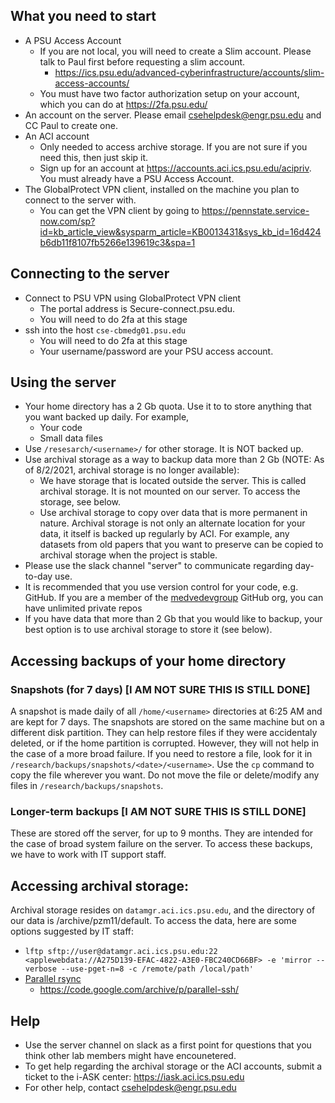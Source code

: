 ## What you need to start
* A PSU Access Account 
  * If you are not local, you will need to create a Slim account. Please talk to Paul first before requesting a slim account.
    * https://ics.psu.edu/advanced-cyberinfrastructure/accounts/slim-access-accounts/
  * You must have two factor authorization setup on your account, which you can do at https://2fa.psu.edu/
* An account on the server. Please email csehelpdesk@engr.psu.edu and CC Paul to create one.
* An ACI account 
  * Only needed to access archive storage. If you are not sure if you need this, then just skip it.
  * Sign up for an account at https://accounts.aci.ics.psu.edu/acipriv. You must already have a PSU Access Account.
* The GlobalProtect VPN client, installed on the machine you plan to connect to the server with.
  * You can get the VPN client by going to https://pennstate.service-now.com/sp?id=kb_article_view&sysparm_article=KB0013431&sys_kb_id=16d424b6db11f8107fb5266e139619c3&spa=1


## Connecting to the server

* Connect to PSU VPN using GlobalProtect VPN client
  * The portal address is Secure-connect.psu.edu.
  * You will need to do 2fa at this stage
* ssh into the host `cse-cbmedg01.psu.edu`
  * You will need to do 2fa at this stage
  * Your username/password are your PSU access account.

## Using the server
* Your home directory has a 2 Gb quota. Use it to to store anything that you want backed up daily. For example,
  * Your code
  * Small data files
* Use `/resesarch/<username>/` for other storage. It is NOT backed up.
* Use archival storage as a way to backup data more than 2 Gb (NOTE: As of 8/2/2021, archival storage is no longer available):
  * We have storage that is located outside the server. This is called archival storage. It is not mounted on our  server. To access the storage, see below.
  * Use archival storage to copy over data that is more permanent in nature. Archival storage is not only an alternate location for your data, it itself is backed up regularly by ACI. For example, any datasets from old papers that you want to preserve can be copied to archival storage when the project is stable. 
* Please use the slack channel "server" to communicate regarding day-to-day use.
* It is recommended that you use version control for your code, e.g. GitHub. If you are a member of the [medvedevgroup](https://github.com/medvedevgroup/) GitHub org, you can have unlimited private repos
* If you have data that more than 2 Gb that you would like to backup, your best option is to use archival storage to store it (see below).


## Accessing backups of your home directory

### Snapshots (for 7 days) [I AM NOT SURE THIS IS STILL DONE]
A snapshot is made daily of all `/home/<username>` directories at 6:25 AM and are kept for 7 days. 
The snapshots are stored on the same machine but on a different disk partition. 
They can help restore files if they were accidentaly deleted, or if the home partition is corrupted. 
However, they will not help in the case of a more broad failure. If you need to restore a file, look for it in `/research/backups/snapshots/<date>/<username>`. Use the `cp` command to copy the file wherever you want. Do not move the file or delete/modify any files in `/research/backups/snapshots`.

### Longer-term backups [I AM NOT SURE THIS IS STILL DONE]
These are stored off the server, for up to 9 months. They are intended for the case of broad system failure on the server. To access these backups, we have to work with IT support staff.


## Accessing archival storage: 
Archival storage resides on `datamgr.aci.ics.psu.edu`, and the directory of our data is /archive/pzm11/default. To access the data, here are some options suggested by IT staff: 
* `lftp sftp://user@datamgr.aci.ics.psu.edu:22 <applewebdata://A275D139-EFAC-4822-A3E0-FBC240CD66BF> -e 'mirror --verbose --use-pget-n=8 -c /remote/path /local/path'`
* [Parallel rsync](https://www.mankier.com/1/prsync)
  * https://code.google.com/archive/p/parallel-ssh/ 

## Help
* Use the server channel on slack as a first point for questions that you think other lab members might have encounetered.
* To get help regarding the archival storage or the ACI accounts, submit a ticket to the i-ASK center: https://iask.aci.ics.psu.edu
* For other help, contact csehelpdesk@engr.psu.edu
